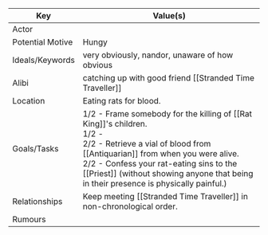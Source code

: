 | Key              | Value(s)                                                                                                                                                                                                                                                                                        |
| ---------------- | ----------------------------------------------------------------------------------------------------------------------------------------------------------------------------------------------------------------------------------------------------------------------------------------------- |
| Actor            |                                                                                                                                                                                                                                                                                                 |
| Potential Motive | Hungy                                                                                                                                                                                                                                                                                           |
| Ideals/Keywords  | very obviously, nandor, unaware of how obvious                                                                                                                                                                                                                                                  |
| Alibi            | catching up with good friend [[Stranded Time Traveller]]                                                                                                                                                                                                                                        |
| Location         | Eating rats for blood.                                                                                                                                                                                                                                                                          |
| Goals/Tasks      | 1/2 - Frame somebody for the killing of [[Rat King]]'s children.<br>1/2 -<br>2/2 - Retrieve a vial of blood from [[Antiquarian]] from when you were alive.<br>2/2 - Confess your rat-eating sins to the [[Priest]] (without showing anyone that being in their presence is physically painful.) |
| Relationships    | Keep meeting [[Stranded Time Traveller]] in non-chronological order.                                                                                                                                                                                                                            |
| Rumours          |                                                                                                                                                                                                                                                                                                 |